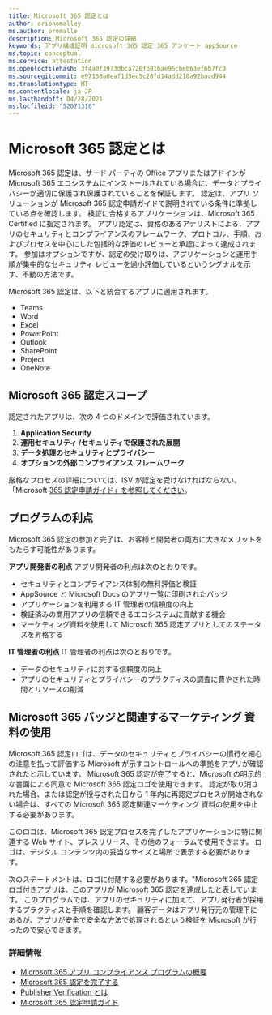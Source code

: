 ```yaml
---
title: Microsoft 365 認定とは
author: orionomalley
ms.author: oromalle
description: Microsoft 365 認定の詳細
keywords: アプリ構成証明 microsoft 365 認定 365 アンケート appSource
ms.topic: conceptual
ms.service: attestation
ms.openlocfilehash: 3f4a0f3973dbca726fb81bae95cbeb63ef6b7fc0
ms.sourcegitcommit: e97156a6eaf1d5ec5c26fd14add210a92bacd944
ms.translationtype: MT
ms.contentlocale: ja-JP
ms.lasthandoff: 04/28/2021
ms.locfileid: "52071316"
---
```

# <a name="what-is-microsoft-365-certification"></a>Microsoft 365 認定とは

Microsoft 365 認定は、サード パーティの Office アプリまたはアドインが Microsoft 365 エコシステムにインストールされている場合に、データとプライバシーが適切に保護され保護されていることを保証します。 認定は、アプリ ソリューションが Microsoft 365 認定申請ガイドで説明されている条件に準拠している点を確認します。 検証に合格するアプリケーションは、Microsoft 365 Certified に指定されます。
アプリ認定は、資格のあるアナリストによる、アプリのセキュリティとコンプライアンスのフレームワーク、プロトコル、手順、およびプロセスを中心にした包括的な評価のレビューと承認によって達成されます。 参加はオプションですが、認定の受け取りは、アプリケーションと運用手順が集中的なセキュリティ レビューを過小評価しているというシグナルを示す、不動の方法です。

Microsoft 365 認定は、以下と統合するアプリに適用されます。
- Teams
- Word
- Excel
- PowerPoint
- Outlook
- SharePoint
- Project
- OneNote

## <a name="microsoft-365-certification-scope"></a>Microsoft 365 認定スコープ

認定されたアプリは、次の 4 つのドメインで評価されています。
1.  **Application Security**
1.  **運用セキュリティ /セキュリティで保護された展開**
1.  **データ処理のセキュリティとプライバシー**
1.  **オプションの外部コンプライアンス フレームワーク**

厳格なプロセスの詳細については、ISV が認定を受けなければならない。 「Microsoft [365 認定申請ガイド」を参照してください](https://docs.microsoft.com/microsoft-365-app-certification/docs/certification-submission-guide)。

## <a name="program-benefits"></a>プログラムの利点
Microsoft 365 認定の参加と完了は、お客様と開発者の両方に大きなメリットをもたらす可能性があります。

**アプリ開発者の利点** アプリ開発者の利点は次のとおりです。 
-   セキュリティとコンプライアンス体制の無料評価と検証
-   AppSource と Microsoft Docs のアプリ一覧に印刷されたバッジ
-   アプリケーションを利用する IT 管理者の信頼度の向上
-   検証済みの商用アプリの信頼できるエコシステムに貢献する機会
- マーケティング資料を使用して Microsoft 365 認定アプリとしてのステータスを昇格する

**IT 管理者の利点** IT 管理者の利点は次のとおりです。
-   データのセキュリティに対する信頼度の向上
-   アプリのセキュリティとプライバシーのプラクティスの調査に費やされた時間とリソースの削減

## <a name="using-the-microsoft-365-badge-and-associated-marketing-materials"></a>Microsoft 365 バッジと関連するマーケティング 資料の使用
Microsoft 365 認定ロゴは、データのセキュリティとプライバシーの慣行を細心の注意を払って評価する Microsoft が示すコントロールへの準拠をアプリが確認されたと示しています。 Microsoft 365 認定が完了すると、Microsoft の明示的な書面による同意で Microsoft 365 認定ロゴを使用できます。 認定が取り消された場合、または認定が授与された日から 1 年内に再認定プロセスが開始されない場合は、すべての Microsoft 365 認定関連マーケティング 資料の使用を中止する必要があります。 

このロゴは、Microsoft 365 認定プロセスを完了したアプリケーションに特に関連する Web サイト、プレスリリース、その他のフォーラムで使用できます。 ロゴは、デジタル コンテンツ内の妥当なサイズと場所で表示する必要があります。 

次のステートメントは、ロゴに付随する必要があります。"Microsoft 365 認定ロゴ付きアプリは、このアプリが Microsoft 365 認定を達成したと表しています。 このプログラムでは、アプリのセキュリティに加えて、アプリ発行者が採用するプラクティスと手順を確認します。 顧客データはアプリ発行元の管理下にあるが、アプリが安全で安全な方法で処理されるという検証を Microsoft が行ったので安心できます。


### <a name="learn-more"></a>詳細情報
* [Microsoft 365 アプリ コンプライアンス プログラムの概要](~/overview.md)  
* [Microsoft 365 認定を完了する](~/docs/certification.md)  
* [Publisher Verification とは](https://docs.microsoft.com/azure/active-directory/develop/publisher-verification-overview)
* [Microsoft 365 認定申請ガイド](~/docs/certification-submission-guide.md)

